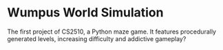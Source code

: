 # Wumpus World Simulation
The first project of CS2510, a Python maze game. It features procedurally generated levels, increasing difficulty and addictive gameplay?
